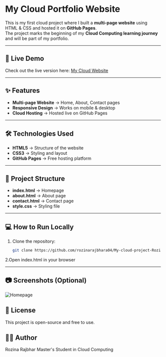 # My Cloud Portfolio Website  

This is my first cloud project where I built a **multi-page website** using HTML & CSS and hosted it on **GitHub Pages**.  
The project marks the beginning of my **Cloud Computing learning journey** and will be part of my portfolio.  

---

## 🚀 Live Demo  
Check out the live version here: [My Cloud Website](https://rozinarajbhara04.github.io/My-cloud-project-Rozina/)  

---

## ✨ Features  
- **Multi-page Website** → Home, About, Contact pages  
- **Responsive Design** → Works on mobile & desktop  
- **Cloud Hosting** → Hosted live on GitHub Pages  

---

## 🛠 Technologies Used  
- **HTML5** → Structure of the website  
- **CSS3** → Styling and layout  
- **GitHub Pages** → Free hosting platform  

---

## 📂 Project Structure  
- **index.html** → Homepage  
- **about.html** → About page  
- **contact.html** → Contact page  
- **style.css** → Styling file  

---

## 💻 How to Run Locally  
1. Clone the repository:  
   ```bash
   git clone https://github.com/rozinarajbhara04/My-cloud-project-Rozina.git
2.Open index.html in your browser

---

## 📷 Screenshots (Optional)
![Homepage]([https://github.com/RozinaRajbhara04/My-cloud-project-Rozina/blob/main/Screenshot%20(1).png)

## 📜 License

This project is open-source and free to use.

## 👩‍💻 Author

Rozina Rajbhar
Master's Student in Cloud Computing
